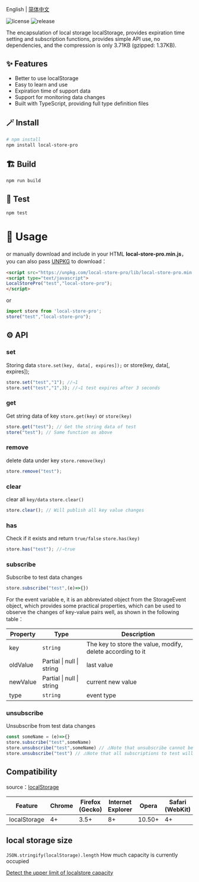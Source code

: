 English | [简体中文](https://github.com/GavinBirkhoff/local-store-pro/blob/main/README.zh-CN.md)

![license](https://img.shields.io/github/license/gavinbirkhoff/local-store-pro) ![release](https://img.shields.io/github/release/gavinbirkhoff/local-store-pro.svg)

The encapsulation of local storage localStorage, provides expiration time setting and subscription functions, provides simple API use, no dependencies, and the compression is only 3.71KB (gzipped: 1.37KB).

## ✨ Features

- Better to use localStorage
- Easy to learn and use
- Expiration time of support data
- Support for monitoring data changes
- Built with TypeScript, providing full type definition files

## 🪄 Install

```bash
# npm install
npm install local-store-pro
```

## 🏗️ Build

```bash
npm run build
```

## 🧪 Test

```bash
npm test
```

# 🔨 Usage

or manually download and include in your HTML **local-store-pro.min.js**，you can also pass [UNPKG](https://unpkg.com/local-store-pro/lib/) to download：

```html
<script src="https://unpkg.com/local-store-pro/lib/local-store-pro.min.js"></script>
<script type="text/javascript">
LocalStorePro("test","local-store-pro");
</script>
```

or

```js
import store from 'local-store-pro';
store("test","local-store-pro");
```

## ⚙️ API

### set

Storing data
`store.set(key, data[, expires]);`
or store(key, data[, expires]);

```js
store.set("test","1"); //⇒1
store.set("test","1",3); //⇒1 test expires after 3 seconds
```

### get

Get string data of key
`store.get(key)`
or `store(key)`

```js
store.get("test"); // Get the string data of test
store("test"); // Same function as above
```

### remove

delete data under key `store.remove(key)`

```js
store.remove("test");
```

### clear

clear all `key/data` `store.clear()`

```js
store.clear(); // Will publish all key value changes
```

### has

Check if it exists and return `true/false` `store.has(key)`

```js
store.has("test"); //⇒true
```

### subscribe

Subscribe to test data changes

```js
store.subscribe("test",(e)=>{})
```

For the event variable e, it is an abbreviated object from the StorageEvent object, which provides some practical properties, which can be used to observe the changes of key-value pairs well, as shown in the following table：

| Property | Type | Description|
| -------- | ------ | ------------------------------------------------------------ |
| key| `string` | The key to store the value, modify, delete according to it |
| oldValue | Partial<any> \| null \| string| last value |
| newValue | Partial<any> \| null \| string| current new value |
| type| `string` | event type |

### unsubscribe

Unsubscribe from test data changes

```js
const someName = (e)=>{}
store.subscribe("test",someName)
store.unsubscribe("test",someName) // ⚠️Note that unsubscribe cannot be an anonymous method
store.unsubscribe("test") // ⚠️Note that all subscriptions to test will be cancelled including anonymous functions
```

## Compatibility

source：[localStorage](https://developer.mozilla.org/en-US/docs/Web/API/Window/localStorage)

| Feature | Chrome | Firefox (Gecko) | Internet Explorer | Opera| Safari (WebKit) | iPhone(IOS) | Android | Opera Mobile | Window Phone |
| ------------ | ------ | --------------- | ----------------- | ------ | --------------- | ----------- | ------- | ------------ | ------------ |
| localStorage | 4+ | 3.5+| 8+| 10.50+ | 4+| 3.2+| 2.1+| 11+| 8+ |

## local storage size

`JSON.stringify(localStorage).length` How much capacity is currently occupied

[Detect the upper limit of localstore capacity](https://arty.name/localstorage.html)

